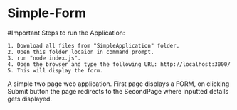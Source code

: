 # Simple-Form
#Important Steps to run the Application:
  
    1. Download all files from "SimpleApplication" folder.
    2. Open this folder locaion in command prompt.
    3. run "node index.js".
    4. Open the browser and type the following URL: http://localhost:3000/
    5. This will display the form.
  

A simple two page web application. First page displays a FORM, on clicking Submit button the page redirects to the SecondPage where inputted details gets displayed.

